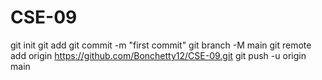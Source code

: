 # CSE-09
git init
git add
git commit -m "first commit"
git branch -M main
git remote add origin
https://github.com/Bonchetty12/CSE-09.git
git push -u origin main
